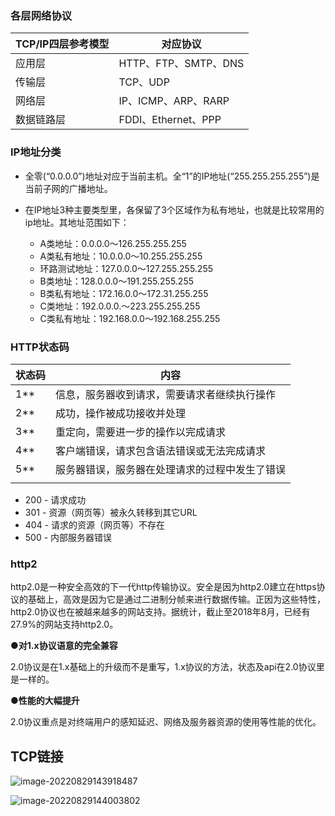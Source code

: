 ### **各层网络协议**

| TCP/IP四层参考模型 | 对应协议             |
| ------------------ | -------------------- |
| 应用层             | HTTP、FTP、SMTP、DNS |
| 传输层             | TCP、UDP             |
| 网络层             | IP、ICMP、ARP、RARP  |
| 数据链路层         | FDDI、Ethernet、PPP  |

### IP地址分类

- 全零(“0.0.0.0”)地址对应于当前主机。全“1”的IP地址(“255.255.255.255”)是当前子网的广播地址。

- 在IP地址3种主要类型里，各保留了3个区域作为私有地址，也就是比较常用的ip地址。其地址范围如下：
  - A类地址：0.0.0.0～126.255.255.255
  - A类私有地址：10.0.0.0～10.255.255.255
  - 环路测试地址：127.0.0.0～127.255.255.255
  - B类地址：128.0.0.0～191.255.255.255
  - B类私有地址：172.16.0.0～172.31.255.255
  - C类地址：192.0.0.0.～223.255.255.255
  - C类私有地址：192.168.0.0～192.168.255.255

### HTTP状态码

| 状态码 | 内容                                           |
| ------ | ---------------------------------------------- |
| 1**    | 信息，服务器收到请求，需要请求者继续执行操作   |
| 2**    | 成功，操作被成功接收并处理                     |
| 3**    | 重定向，需要进一步的操作以完成请求             |
| 4**    | 客户端错误，请求包含语法错误或无法完成请求     |
| 5**    | 服务器错误，服务器在处理请求的过程中发生了错误 |
|        |                                                |

- 200 - 请求成功
- 301 - 资源（网页等）被永久转移到其它URL
- 404 - 请求的资源（网页等）不存在
- 500 - 内部服务器错误

### **http2**

http2.0是一种安全高效的下一代http传输协议。安全是因为http2.0建立在https协议的基础上，高效是因为它是通过二进制分帧来进行数据传输。正因为这些特性，http2.0协议也在被越来越多的网站支持。据统计，截止至2018年8月，已经有27.9%的网站支持http2.0。

**●对1.x协议语意的完全兼容**

2.0协议是在1.x基础上的升级而不是重写，1.x协议的方法，状态及api在2.0协议里是一样的。

**●性能的大幅提升**

2.0协议重点是对终端用户的感知延迟、网络及服务器资源的使用等性能的优化。

## TCP链接

![image-20220829143918487](/Users/bytedance/note/myNotes/notes/assets/image-20220829143918487.png)

![image-20220829144003802](/Users/bytedance/note/myNotes/notes/assets/image-20220829144003802.png)